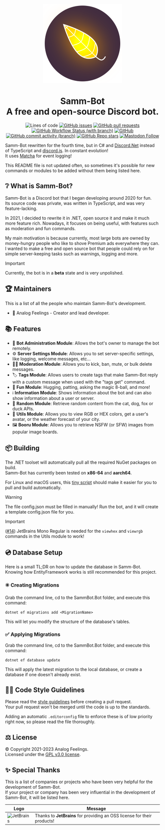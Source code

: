 [i14]: https://github.com/AnalogFeelings/SammBot/issues/14

<div align="center">
  <img src="/Branding/SammBot.svg" width="256" height="256"/>
  <h1>
    Samm-Bot
    <br>
    A free and open-source Discord bot.
  </h1>

  ![Lines of code](https://img.shields.io/tokei/lines/github/analogfeelings/sammbot?label=Lines%20Of%20Code&style=flat-square)
  [![GitHub issues](https://img.shields.io/github/issues/analogfeelings/sammbot?label=Issues&style=flat-square)](https://github.com/AnalogFeelings/sammbot/issues)
  [![GitHub pull requests](https://img.shields.io/github/issues-pr/analogfeelings/sammbot?label=Pull%20Requests&style=flat-square)](https://github.com/AnalogFeelings/sammbot/pulls)
  [![GitHub Workflow Status (with branch)](https://img.shields.io/github/actions/workflow/status/analogfeelings/sammbot/unit-tests.yml?branch=master&label=Build&style=flat-square)](https://github.com/AnalogFeelings/SammBot/actions)
  [![GitHub](https://img.shields.io/github/license/analogfeelings/sammbot?label=License&style=flat-square)](https://github.com/AnalogFeelings/sammbot/blob/master/LICENSE)
  [![GitHub commit activity (branch)](https://img.shields.io/github/commit-activity/m/analogfeelings/sammbot/master?label=Commit%20Activity&style=flat-square)](https://github.com/AnalogFeelings/sammbot/graphs/commit-activity)
  [![GitHub Repo stars](https://img.shields.io/github/stars/analogfeelings/sammbot?label=Stargazers&style=flat-square)](https://github.com/AnalogFeelings/sammbot/stargazers)
  [![Mastodon Follow](https://img.shields.io/mastodon/follow/109309123442839534?domain=https%3A%2F%2Ftech.lgbt&style=social)](https://tech.lgbt/@analog_feelings)
</div>

Samm-Bot rewritten for the fourth time, but in C# and [Discord.Net](https://github.com/discord-net/Discord.Net) instead of TypeScript and [discord.js](https://github.com/discordjs/discord.js). In constant evolution!  
It uses [Matcha](https://github.com/AnalogFeelings/Matcha) for event logging!

This README file is not updated often, so sometimes it's possible for new commands or modules to be added without them being listed here.

## :grey_question: What is Samm-Bot?

Samm-Bot is a Discord bot that I began developing around 2020 for fun.  
Its source code was private, was written in TypeScript, and was very feature-lacking.

In 2021, I decided to rewrite it in .NET, open source it and make it much more feature rich. Nowadays, it focuses on being useful, with features such as moderation and fun commands.

My main motivation is because currently, most large bots are owned by money-hungry people who like to shove Premium ads everywhere they can.  
I wanted to make a free and open source bot that people could rely on for simple server-keeping tasks such as warnings, logging and more.

> [!IMPORTANT]  
> Currently, the bot is in a **beta** state and is very unpolished.

## :trophy: Maintainers

This is a list of all the people who maintain Samm-Bot's development.

* :floppy_disk: Analog Feelings - Creator and lead developer.

## :books: Features

* :floppy_disk: **Bot Administration Module**: Allows the bot's owner to manage the bot remotely.
* :gear: **Server Settings Module**: Allows you to set server-specific settings, like logging, welcome messages, etc...
* :judge: **Moderation Module**: Allows you to kick, ban, mute, or bulk delete messages.
* :label: **Tags Module**: Allows users to create tags that make Samm-Bot reply with a custom message when used with the "tags get" command.
* :game_die: **Fun Module**: Hugging, patting, asking the magic 8-ball, and more!
* :information_source: **Information Module**: Shows information about the bot and can also show information about a user or server.
* :slot_machine: **Random Module**: Retrieve random content from the cat, dog, fox or duck APIs.
* :wrench: **Utils Module**: Allows you to view RGB or HEX colors, get a user's avatar, or the weather forecast of your city.
* :framed_picture: **Booru Module**: Allows you to retrieve NSFW (or SFW) images from popular image boards.
 
## :package: Building

The .NET toolset will automatically pull all the required NuGet packages on build.  
Samm-Bot has currently been tested on **x86-64** and **aarch64**.

For Linux and macOS users, this [tiny script](https://gist.github.com/AnalogFeelings/7969c2af2f87d606b3fd8b72cd8c6432) should make it easier for you to pull and build automatically.

> [!WARNING]  
> The file config.json must be filled in manually! Run the bot, and it will create a template config.json file for you.

> [!IMPORTANT]  
> ([#14][i14]) JetBrains Mono Regular is needed for the `viewhex` and `viewrgb` commands in the Utils module to work!

## :cd: Database Setup

Here is a small TL;DR on how to update the database in Samm-Bot.  
Knowing how EntityFramework works is still recommended for this project.

### :eight_spoked_asterisk: Creating Migrations
Grab the command line, cd to the SammBot.Bot folder, and execute this command:

```
dotnet ef migrations add <MigrationName>
```

This will let you modify the structure of the database's tables.

### :white_check_mark: Applying Migrations
Grab the command line, cd to the SammBot.Bot folder, and execute this command:

```
dotnet ef database update
```

This will apply the latest migration to the local database, or create a database if one doesn't already exist.

## :judge: Code Style Guidelines

Please read the [style guidelines](STYLE_GUIDELINES.md) before creating a pull request.  
Your pull request won't be merged until the code is up to the standards.

Adding an automatic `.editorconfig` file to enforce these is of low priority right now, so please read the file thoroughly.

## :balance_scale: License

© Copyright 2021-2023 Analog Feelings.  
Licensed under the [GPL v3.0 license](LICENSE).

## :sparkles: Special Thanks

This is a list of companies or projects who have been very helpful for the development of Samm-Bot.  
If your project or company has been very influential in the development of Samm-Bot, it will be listed here.

<div align="center">
  
  | Logo | Message |
  | ---- | ------- |
  | <img src="https://resources.jetbrains.com/storage/products/company/brand/logos/jb_beam.png" alt="JetBrains" width="128"/> | Thanks to **JetBrains** for providing an OSS license for their products! |
</div>
